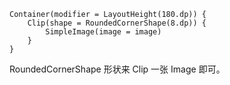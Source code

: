 
```
Container(modifier = LayoutHeight(180.dp)) {
    Clip(shape = RoundedCornerShape(8.dp)) {
        SimpleImage(image = image)
    }
}
```

RoundedCornerShape 形状来 Clip 一张 Image 即可。
